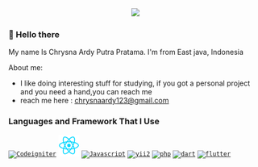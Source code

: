 <div id="header" align="center">
  <img src="https://media.giphy.com/media/QMHoU66sBXqqLqYvGO/giphy.gif"/>
</div>


### 👋 Hello there
My name Is Chrysna Ardy Putra Pratama. I'm from East java, Indonesia

About me:
- I like doing interesting stuff for studying, if you got a personal project and you need a hand,you can reach me
- reach me here : chrysnaardy123@gmail.com

### Languages and Framework That I Use
<code><a href="https://codeigniter.com"><img alt="Codeigniter" title="Codeigniter" src="https://e7.pngegg.com/pngimages/508/424/png-clipart-logo-orange-s-a-codeigniter-logo-orange-sa-thumbnail.png" height="42"></a></code>
<code><a href="https://reactjs.org"><img alt="React" title="React" src="https://github.com/Tiththa/tiththa/blob/master/icons/React.png" height="42"></a></code>
<code><a href="https://www.javascript.com/"><img alt="Javascript" title="Javascript" src="https://upload.wikimedia.org/wikipedia/commons/thumb/9/99/Unofficial_JavaScript_logo_2.svg/2048px-Unofficial_JavaScript_logo_2.svg.png" height="42"></a></code>
<code><a href="https://www.yiiframework.com/"><img alt="yii2" title="Yii2" src="https://www.yiiframework.com/image/logo.svg" height="42"></a></code>
<code><a href="https://www.php.net/"><img alt="php" title="php" src="https://icon-library.com/images/php-icon/php-icon-15.jpg" height="42"></a></code>
<code><a href="https://dart.dev/"><img alt="dart" title="php" src="https://dart.dev/assets/img/shared/dart/logo+text/horizontal/white.svg" height="42"></a></code>
<code><a href="https://flutter.dev/"><img alt="flutter" title="flutter" src="https://res.cloudinary.com/startup-grind/image/upload/c_fill,dpr_2.0,f_auto,g_center,h_1080,q_100,w_1080/v1/gcs/platform-data-goog/events/flutter_I6JGxZE.jpg" height="42"></a></code>







